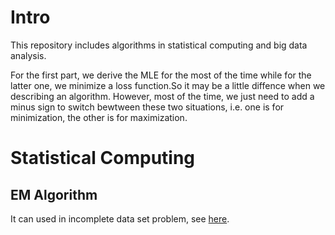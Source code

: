 # Intro

This repository includes algorithms in statistical computing and big data analysis.

For the first part, we derive the MLE for the most of the time while for the latter one, we minimize a loss function.So it may be a little diffence when we describing an algorithm. However, most of the time, we just need to add a minus sign to switch bewtween these two situations, i.e. one is for minimization, the other is for maximization.

# Statistical Computing

## EM Algorithm

It can used in incomplete data set problem, see [here](http://htmlpreview.github.io/?https://raw.githubusercontent.com/Kun73/Algorithm/master/EM/EM.html).
